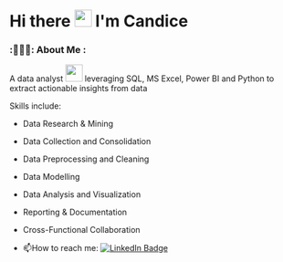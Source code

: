 #   Hi there <img src="https://media.giphy.com/media/hvRJCLFzcasrR4ia7z/giphy.gif" width="30px"/> I'm Candice


### :👩🏻‍💻: About Me :
A data analyst <img src="https://media.giphy.com/media/WUlplcMpOCEmTGBtBW/giphy.gif" width="30"> leveraging SQL, MS Excel, Power BI and Python to extract actionable insights from data</p>
Skills include:</p>
- Data Research & Mining</p>
- Data Collection and Consolidation</p>
- Data Preprocessing and Cleaning</p>
- Data Modelling</p>
- Data Analysis and Visualization</p>
- Reporting & Documentation</p>
- Cross-Functional Collaboration</p>
- :mailbox:How to reach me:  <a href="https://www.linkedin.com/in/wu-candice/">
    <img src="https://img.shields.io/badge/LinkedIn-blue?style=for-the-badge&logo=linkedin&logoColor=white" alt="LinkedIn Badge"/>

</div>




<!-- BLOG-POST-LIST:START -->
<!-- BLOG-POST-LIST:END -->


